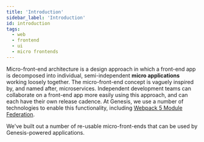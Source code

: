 ```yaml
---
title: 'Introduction'
sidebar_label: 'Introduction'
id: introduction
tags:
  - web
  - frontend
  - ui
  - micro frontends
---
```


Micro-front-end architecture is a design approach in which a front-end app is decomposed into individual,
semi-independent __micro applications__ working loosely together. The micro-front-end concept is vaguely inspired by, and named
after, microservices. Independent development teams can collaborate on a front-end app more easily using this approach,
and can each have their own release cadence. At Genesis, we use a number of technologies to enable this functionality,
including [Webpack 5 Module Federation](https://webpack.js.org/concepts/module-federation/).

We've built out a number of re-usable micro-front-ends that can be used by Genesis-powered applications.
